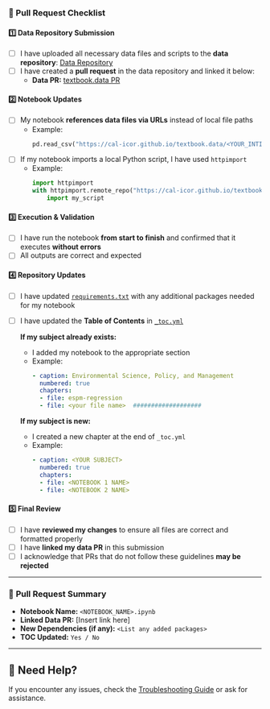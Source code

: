 ### 📌 Pull Request Checklist  

#### 1️⃣ **Data Repository Submission**  
- [ ] I have uploaded all necessary data files and scripts to the **data repository**: [Data Repository](https://github.com/cal-icor/textbook.data)  
- [ ] I have created a **pull request** in the data repository and linked it below:  
  - **Data PR:** [textbook.data PR](https://github.com/cal-icor/textbook.data/blob/main/.github/pull_request_template.md)

#### 2️⃣ **Notebook Updates**  
- [ ] My notebook **references data files via URLs** instead of local file paths  
  - Example:  
    ```python
    pd.read_csv("https://cal-icor.github.io/textbook.data/<YOUR_INTITUTION_NAME>/<YOUR_COURSE_NAME>/your_file.csv")
    ```
- [ ] If my notebook imports a local Python script, I have used `httpimport`  
  - Example:  
    ```python
    import httpimport
    with httpimport.remote_repo("https://cal-icor.github.io/textbook.data/<YOUR_INTITUTION_NAME>/<YOUR_COURSE_NAME>"):
        import my_script
    ```

#### 3️⃣ **Execution & Validation**  
- [ ] I have run the notebook **from start to finish** and confirmed that it executes **without errors**  
- [ ] All outputs are correct and expected  

#### 4️⃣ **Repository Updates**  
- [ ] I have updated [`requirements.txt`](https://github.com/cal-icor/textbook.notebooks/blob/main/requirements.txt) with any additional packages needed for my notebook  
- [ ] I have updated the **Table of Contents** in [`_toc.yml`](https://github.com/cal-icor/textbook.notebooks/blob/main/_toc.yml)  

  **If my subject already exists:**  
  - I added my notebook to the appropriate section  
  - Example:
    ```yaml
    - caption: Environmental Science, Policy, and Management
      numbered: true
      chapters:
      - file: espm-regression
      - file: <your file name>  ###################
    ```

  **If my subject is new:**  
  - I created a new chapter at the end of `_toc.yml`  
  - Example:
    ```yaml
    - caption: <YOUR SUBJECT>
      numbered: true
      chapters:
      - file: <NOTEBOOK 1 NAME>
      - file: <NOTEBOOK 2 NAME>
    ```

#### 5️⃣ **Final Review**  
- [ ] I have **reviewed my changes** to ensure all files are correct and formatted properly  
- [ ] I have **linked my data PR** in this submission  
- [ ] I acknowledge that PRs that do not follow these guidelines **may be rejected**  

---

### 🔗 **Pull Request Summary**  
- **Notebook Name:** `<NOTEBOOK_NAME>.ipynb`  
- **Linked Data PR:** [Insert link here]  
- **New Dependencies (if any):** `<List any added packages>`  
- **TOC Updated:** `Yes / No`  

---

## 🚀 Need Help?  
If you encounter any issues, check the [Troubleshooting Guide](https://github.com/cal-icor/textbook.notebooks/blob/main/README.md#-common-issues--troubleshooting) or ask for assistance.  
